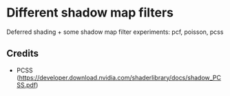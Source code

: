 # Different shadow map filters

Deferred shading + some shadow map filter experiments: pcf, poisson, pcss


## Credits

* PCSS (https://developer.download.nvidia.com/shaderlibrary/docs/shadow_PCSS.pdf)
